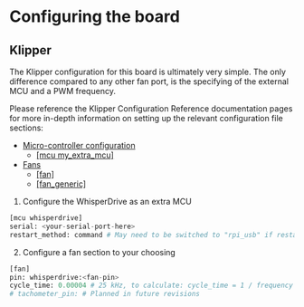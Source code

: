# Configuring the board

## Klipper

The Klipper configuration for this board is ultimately very simple. The only difference compared to any other fan port, is the specifying of the external MCU and a PWM frequency.

Please reference the Klipper Configuration Reference documentation pages for more in-depth information on setting up the relevant configuration file sections:

- [Micro-controller configuration](https://www.klipper3d.org/Config_Reference.html#micro-controller-configuration)
  - [\[mcu my_extra_mcu\]](https://www.klipper3d.org/Config_Reference.html#mcu-my_extra_mcu)
- [Fans](https://www.klipper3d.org/Config_Reference.html#fans)
  - [\[fan\]](https://www.klipper3d.org/Config_Reference.html#fan)
  - [\[fan_generic\]](https://www.klipper3d.org/Config_Reference.html#fan_generic)

1. Configure the WhisperDrive as an extra MCU

```python
[mcu whisperdrive]
serial: <your-serial-port-here>
restart_method: command # May need to be switched to "rpi_usb" if restarts are ignored
```

2. Configure a fan section to your choosing

```python
[fan]
pin: whisperdrive:<fan-pin>
cycle_time: 0.00004 # 25 kHz, to calculate: cycle_time = 1 / frequency in Hz
# tachometer_pin: # Planned in future revisions
```
